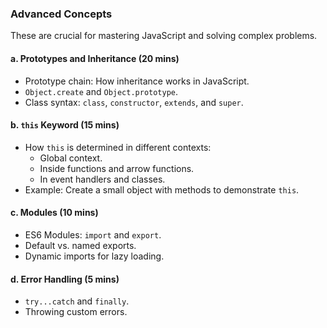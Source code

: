 ### **Advanced Concepts**

These are crucial for mastering JavaScript and solving complex problems.

#### **a. Prototypes and Inheritance (20 mins)**

- Prototype chain: How inheritance works in JavaScript.
- `Object.create` and `Object.prototype`.
- Class syntax: `class`, `constructor`, `extends`, and `super`.

#### **b. `this` Keyword (15 mins)**

- How `this` is determined in different contexts:
    - Global context.
    - Inside functions and arrow functions.
    - In event handlers and classes.
- Example: Create a small object with methods to demonstrate `this`.

#### **c. Modules (10 mins)**

- ES6 Modules: `import` and `export`.
- Default vs. named exports.
- Dynamic imports for lazy loading.

#### **d. Error Handling (5 mins)**

- `try...catch` and `finally`.
- Throwing custom errors.